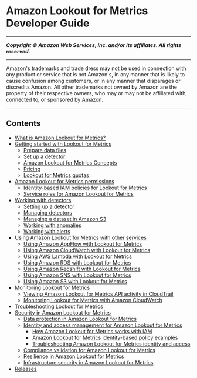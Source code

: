 # Amazon Lookout for Metrics Developer Guide

-----
*****Copyright &copy;  Amazon Web Services, Inc. and/or its affiliates. All rights reserved.*****

-----
Amazon's trademarks and trade dress may not be used in 
     connection with any product or service that is not Amazon's, 
     in any manner that is likely to cause confusion among customers, 
     or in any manner that disparages or discredits Amazon. All other 
     trademarks not owned by Amazon are the property of their respective
     owners, who may or may not be affiliated with, connected to, or 
     sponsored by Amazon.

-----
## Contents
+ [What is Amazon Lookout for Metrics?](lookoutmetrics-welcome.md)
+ [Getting started with Lookout for Metrics](lookoutmetrics-gettingstarted.md)
   + [Prepare data files](gettingstarted-datasource.md)
   + [Set up a detector](gettingstarted-detector.md)
   + [Amazon Lookout for Metrics Concepts](gettingstarted-concepts.md)
   + [Pricing](gettingstarted-pricing.md)
   + [Lookout for Metrics quotas](gettingstarted-quotas.md)
+ [Amazon Lookout for Metrics permissions](lookoutmetrics-permissions.md)
   + [Identity-based IAM policies for Lookout for Metrics](permissions-user.md)
   + [Service roles for Amazon Lookout for Metrics](permissions-service.md)
+ [Working with detectors](lookoutmetrics-detectors.md)
   + [Setting up a detector](detectors-setup.md)
   + [Managing detectors](detectors-manage.md)
   + [Managing a dataset in Amazon S3](detectors-dataset.md)
   + [Working with anomalies](detectors-anomalies.md)
   + [Working with alerts](detectors-alerts.md)
+ [Using Amazon Lookout for Metrics with other services](lookoutmetrics-services.md)
   + [Using Amazon AppFlow with Lookout for Metrics](services-appflow.md)
   + [Using Amazon CloudWatch with Lookout for Metrics](services-cloudwatch.md)
   + [Using AWS Lambda with Lookout for Metrics](services-lambda.md)
   + [Using Amazon RDS with Lookout for Metrics](services-rds.md)
   + [Using Amazon Redshift with Lookout for Metrics](services-redshift.md)
   + [Using Amazon SNS with Lookout for Metrics](services-sns.md)
   + [Using Amazon S3 with Lookout for Metrics](services-s3.md)
+ [Monitoring Lookout for Metrics](lookoutmetrics-monitoring.md)
   + [Viewing Amazon Lookout for Metrics API activity in CloudTrail](monitoring-cloudtrail.md)
   + [Monitoring Lookout for Metrics with Amazon CloudWatch](monitoring-cloudwatch.md)
+ [Troubleshooting Lookout for Metrics](lookoutmetrics-troubleshooting.md)
+ [Security in Amazon Lookout for Metrics](lookoutmetrics-security.md)
   + [Data protection in Amazon Lookout for Metrics](security-dataprotection.md)
   + [Identity and access management for Amazon Lookout for Metrics](security-iam.md)
      + [How Amazon Lookout for Metrics works with IAM](security_iam_service-with-iam.md)
      + [Amazon Lookout for Metrics identity-based policy examples](security_iam_id-based-policy-examples.md)
      + [Troubleshooting Amazon Lookout for Metrics identity and access](security_iam_troubleshoot.md)
   + [Compliance validation for Amazon Lookout for Metrics](security-compliance.md)
   + [Resilience in Amazon Lookout for Metrics](security-resilience.md)
   + [Infrastructure security in Amazon Lookout for Metrics](security-infrastructure.md)
+ [Releases](lookoutmetrics-releases.md)